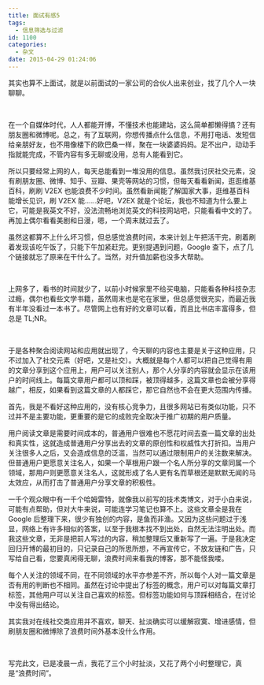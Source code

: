 ```yaml
---
title: 面试有感5
tags:
  - 信息筛选与过滤
id: 1100
categories:
  - 杂文
date: 2015-04-29 01:24:06
---
```


其实也算不上面试，就是以前面试的一家公司的合伙人出来创业，找了几个人一块聊聊。

&nbsp;

在一个自媒体时代，人人都能开博，不懂技术也能建站，这么简单都懒得搞？还有朋友圈和微博呢。总之，有了互联网，你想传播点什么信息，不用打电话、发短信给亲朋好友，也不用像楼下的欧巴桑一样，聚在一块婆婆妈妈。足不出户，动动手指就能完成，不管内容有多无聊或没用，总有人能看到它。

所以只要经常上网的人，每天总能看到一堆没用的信息。虽然我讨厌社交元素，没有刷朋友圈、微博、知乎、豆瓣、果壳等网站的习惯，但每天看看新闻，逛逛维基百科，刷刷 V2EX 也能浪费不少时间。虽然看新闻能了解国家大事，逛维基百科能增长见识，刷 V2EX 能……好吧，V2EX 就是个论坛，我也不知道为什么要上它，可能是我英文不好，没法流畅地浏览英文的科技网站吧，只能看看中文的了。再加上偶尔看看美剧和日漫，嗯，一个周末就过去了。

虽然这都算不上什么坏习惯，但总感觉浪费时间，本来计划上午把活干完，刷着刷着发现该吃午饭了，只能下午加紧赶完。更别提遇到问题，Google 查下，点了几个链接就忘了原来在干什么了。当然，对升值加薪也没多大帮助。

&nbsp;

上网多了，看书的时间就少了，以前小时候家里不给买电脑，只能看各种科技杂志过瘾，偶尔也看些文学书籍，虽然周末也是宅在家里，但总感觉很充实，而最近我有半年没看过一本书了。尽管网上也有好的文章可以看，而且比书店丰富得多，但总是 TL;NR。

&nbsp;

于是各种聚合阅读网站和应用就出现了，今天聊的内容也主要是关于这种应用，只不过加入了社交元素（好吧，又是社交）。大概就是每个人都可以把自己觉得有用的文章分享到这个应用上，用户可以关注别人，那个人分享的内容就会显示在该用户的时间线上。每篇文章用户都可以顶和踩，被顶得越多，这篇文章也会被分享得越广，相反，如果看到这篇文章的人都踩它，那它自然也不会在更大范围内传播。

首先，我是不看好这种应用的，没有核心竞争力，且很多网站已有类似功能，只不过并不是主要功能，更重要的是它的成败完全取决于推广初期的用户质量。

用户阅读文章是需要时间成本的，普通用户很难也不愿花时间去查一篇文章的出处和真实性，这就造成普通用户分享出去的文章的原创性和权威性大打折扣。当用户关注很多人之后，又会造成信息的泛滥，当然可以通过限制用户的关注数来解决。但普通用户更愿意关注名人，如果一个草根用户跟一个名人所分享的文章同属一个领域，那用户则更愿意关注名人，这就形成了名人更有名而草根还是默默无闻的马太效应，从而打击了普通用户分享文章的积极性。

一千个观众眼中有一千个哈姆雷特，就像我以前写的技术类博文，对于小白来说，可能有点帮助，但对大牛来说，可能连学习笔记也算不上。这些文章全是我在 Google 后整理下来，很少有独创的内容，是鱼而非渔。又因为这些问题过于浅显，网络上有许多相似的答案，以至于我根本找不到出处，自然无法注明出处。而我这些文章，无非是把前人写过的内容，稍加整理后又重新写了一遍。于是我决定回归开博的最初目的，只记录自己的所思所想，不再宣传它，不放友链和广告，只写给自己看，您要真闲得无聊，浪费时间来看我的博客，那不能怪我喽。

每个人关注的领域不同，在不同领域的水平亦参差不齐，所以每个人对一篇文章是否有用的判断也不相同。虽然在讨论中提出了标签的概念，用户可以对每篇文章打标签，其他用户可以关注自己喜欢的标签。但标签功能如何与顶踩相结合，在讨论中没有得出结论。

其实我对在线社交类应用并不喜欢，聊天、扯淡确实可以缓解寂寞、增进感情，但刷朋友圈和微博除了浪费时间外基本没什么作用。

&nbsp;

写完此文，已是凌晨一点，我花了三个小时扯淡，又花了两个小时整理它，真是“浪费时间”。